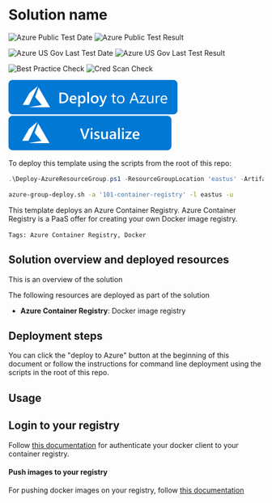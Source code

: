 # Solution name

![Azure Public Test Date](https://azurequickstartsservice.blob.core.windows.net/badges/101-container-registry/PublicLastTestDate.svg)
![Azure Public Test Result](https://azurequickstartsservice.blob.core.windows.net/badges/101-container-registry/PublicDeployment.svg)

![Azure US Gov Last Test Date](https://azurequickstartsservice.blob.core.windows.net/badges/101-container-registry/FairfaxLastTestDate.svg)
![Azure US Gov Last Test Result](https://azurequickstartsservice.blob.core.windows.net/badges/101-container-registry/FairfaxDeployment.svg)

![Best Practice Check](https://azurequickstartsservice.blob.core.windows.net/badges/101-container-registry/BestPracticeResult.svg)
![Cred Scan Check](https://azurequickstartsservice.blob.core.windows.net/badges/101-container-registry/CredScanResult.svg)

[![Deploy To Azure](https://raw.githubusercontent.com/Azure/azure-quickstart-templates/master/1-CONTRIBUTION-GUIDE/images/deploytoazure.svg?sanitize=true)](https://portal.azure.com/#create/Microsoft.Template/uri/https%3A%2F%2Fraw.githubusercontent.com%2FAzure%2Fazure-quickstart-templates%2Fmaster%2F101-container-registry%2Fazuredeploy.json)
[![Visualize](https://raw.githubusercontent.com/Azure/azure-quickstart-templates/master/1-CONTRIBUTION-GUIDE/images/visualizebutton.svg?sanitize=true)](http://armviz.io/#/?load=https%3A%2F%2Fraw.githubusercontent.com%2FAzure%2Fazure-quickstart-templates%2Fmaster%2F101-container-registry%2Fazuredeploy.json)

To deploy this template using the scripts from the root of this repo:

```PowerShell
.\Deploy-AzureResourceGroup.ps1 -ResourceGroupLocation 'eastus' -ArtifactsStagingDirectory '101-container-registry'
```

```bash
azure-group-deploy.sh -a '101-container-registry' -l eastus -u
```

This template deploys an Azure Container Registry. Azure Container Registry is a
PaaS offer for creating your own Docker image registry.

`Tags: Azure Container Registry, Docker`

## Solution overview and deployed resources

This is an overview of the solution

The following resources are deployed as part of the solution

- **Azure Container Registry**: Docker image registry

## Deployment steps

You can click the "deploy to Azure" button at the beginning of this document or
follow the instructions for command line deployment using the scripts in the
root of this repo.

## Usage

## Login to your registry

Follow
[this documentation](https://docs.microsoft.com/en-us/azure/container-registry/container-registry-authentication)
for authenticate your docker client to your container registry.

#### Push images to your registry

For pushing docker images on your registry, follow
[this documentation](https://docs.microsoft.com/en-us/azure/container-registry/container-registry-get-started-docker-cli)
